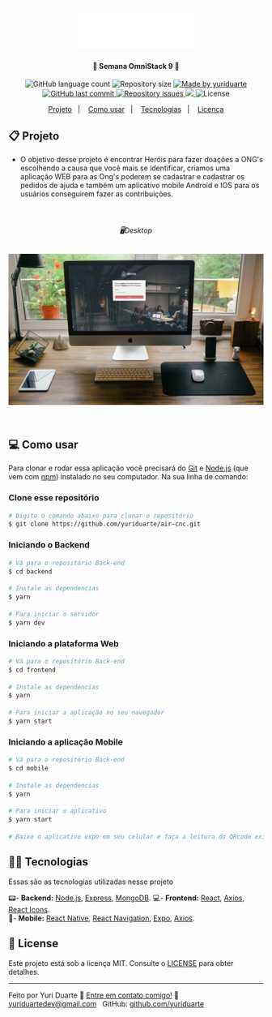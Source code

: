 <h1 align="center">
    <img alt="AirCnC" title="#AirCnC" src=".github/logo.svg" width="250px" />
</h1>

<h4 align="center"> 
	🚀 Semana OmniStack 9  🚀
</h4>
<p align="center">
  <img alt="GitHub language count" src="https://img.shields.io/github/languages/count/yuriduarte/air-cnc?color=%2304D361">

  <img alt="Repository size" src="https://img.shields.io/github/repo-size/yuriduarte/air-cnc">
	
  <a href="https://www.linkedin.com/in/yuriduarte/">
    <img alt="Made by yuriduarte" src="https://img.shields.io/badge/made%20by-yuriduarte-%2304D361">
  </a>

  <a href="https://github.com/yuriduarte/air-cnc/commits/master">
    <img alt="GitHub last commit" src="https://img.shields.io/github/last-commit/yuriduarte/air-cnc">
  </a>

  <a href="https://github.com/yuriduarte/air-cnc/issues">
    <img alt="Repository issues" src="https://img.shields.io/github/issues/yuriduarte/air-cnc">
  </a>
<a aria-label="Completed" href="https://rocketseat.com.br/week-10/aulas#4">
    <img src="https://img.shields.io/badge/OmniStack-done-green?logo=data:image/png;base64,iVBORw0KGgoAAAANSUhEUgAAABAAAAAQCAMAAAAoLQ9TAAAALVBMVEVHcExxWsF0XMJzXMJxWcFsUsD///9jRrzY0u6Xh9Gsn9n39fyMecy0qd2bjNJWBT0WAAAABHRSTlMA2Do606wF2QAAAGlJREFUGJVdj1cWwCAIBLEsRU3uf9xobDH8+GZwUYi8i6ucJwrxKE+7D0G9Q4vlYqtmCSjndr4CgCgzlyFgfKfKCVO0LrPKjmiqMxGXkJwNnXskqWG+1oSM+BSwD8f29YLNjvx/OQrn+g99oQSoNmt3PgAAAABJRU5ErkJggg=="></img>
  </a>
  <img alt="License" src="https://img.shields.io/badge/license-MIT-brightgreen">
</p>


<p align="center">
  <a href="#-projeto">Projeto</a>&nbsp;&nbsp;&nbsp;|&nbsp;&nbsp;&nbsp;
  <a href="#-como-usar">Como usar</a>&nbsp;&nbsp;&nbsp;|&nbsp;&nbsp;&nbsp;
  <a href="#-tecnologias">Tecnologias</a>&nbsp;&nbsp;&nbsp;|&nbsp;&nbsp;&nbsp;
  <a href="#-license">Licença</a>
</p>

## 📋 Projeto

* O objetivo desse projeto é encontrar Heróis para fazer doações a ONG's escolhendo a causa que você mais se identificar, criamos uma aplicação WEB para as Ong's poderem se cadastrar e cadastrar os pedidos de ajuda e também um aplicativo mobile Android e IOS para os usuários conseguirem fazer as contribuições. <br><br><br>

<h6 align="center"> 
    🖥Desktop
</h6>

<p align="center">
  <img alt="Aplicativo Desktop" src="https://github.com/yuriduarte/air-cnc/blob/master/.github/mock-aircnc.jpg">
</p>

<br>

## 💻 Como usar

Para clonar e rodar essa aplicação você precisará do [Git](https://git-scm.com) e [Node.js](https://nodejs.org/en/download/) (que vem com [npm](http://npmjs.com)) instalado no seu computador. Na sua linha de comando:

### Clone esse repositório
```bash
# Digite o comando abaixo para clonar o repositório
$ git clone https://github.com/yuriduarte/air-cnc.git
```

### Iniciando o Backend

```bash
# Vá para o repositório Back-end
$ cd backend

# Instale as dependencias
$ yarn

# Para iniciar o servidor
$ yarn dev
```
### Iniciando a plataforma Web

```bash
# Vá para o repositório Back-end
$ cd frontend

# Instale as dependencias
$ yarn

# Para iniciar a aplicação no seu navegador
$ yarn start
```

### Iniciando a aplicação Mobile

```bash
# Vá para o repositório Back-end
$ cd mobile

# Instale as dependencias
$ yarn

# Para iniciar o aplicativo
$ yarn start

# Baixe o aplicativo expo em seu celular e faça a leitura do QRcode exibido no seu terminal.
```

## 👨‍💻 Tecnologias

Essas são as tecnologias utilizadas nesse projeto

📟- **Backend:** [Node.js](https://nodejs.org/en/), [Express](https://expressjs.com/pt-br/), [MongoDB](https://www.mongodb.com/).
💻- **Frontend:** [React](https://reactjs.org), [Axios](https://github.com/axios/axios), [React Icons](https://react-icons.netlify.com/).  
📱- **Mobile:** [React Native](https://facebook.github.io/react-native/), [React Navigation](https://reactnavigation.org/), [Expo](https://expo.io/), [Axios](https://github.com/axios/axios).


## 📝 License

Este projeto está sob a licença MIT. Consulte o [LICENSE](LICENSE.md) para obter detalhes.


---

Feito por Yuri Duarte :wave: [Entre em contato comigo!](https://www.linkedin.com/in/yuri-duarte/)
:email: [yuriduartedev@gmail.com](mailto:yuriduartedev@gmail.com) &nbsp;
GitHub: [github.com/yuriduarte](https://github.com/yuriduarte) &nbsp;

